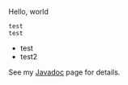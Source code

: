 ---
---
Hello, world

    test
    test

- test
- test2

See my [Javadoc](/javadoc/) page for details.   

